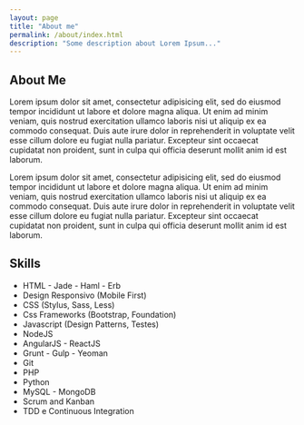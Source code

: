```yaml
---
layout: page
title: "About me"
permalink: /about/index.html
description: "Some description about Lorem Ipsum..."
---
```

## About Me

Lorem ipsum dolor sit amet, consectetur adipisicing elit, sed do eiusmod
tempor incididunt ut labore et dolore magna aliqua. Ut enim ad minim veniam,
quis nostrud exercitation ullamco laboris nisi ut aliquip ex ea commodo
consequat. Duis aute irure dolor in reprehenderit in voluptate velit esse
cillum dolore eu fugiat nulla pariatur. Excepteur sint occaecat cupidatat non
proident, sunt in culpa qui officia deserunt mollit anim id est laborum.

Lorem ipsum dolor sit amet, consectetur adipisicing elit, sed do eiusmod
tempor incididunt ut labore et dolore magna aliqua. Ut enim ad minim veniam,
quis nostrud exercitation ullamco laboris nisi ut aliquip ex ea commodo
consequat. Duis aute irure dolor in reprehenderit in voluptate velit esse
cillum dolore eu fugiat nulla pariatur. Excepteur sint occaecat cupidatat non
proident, sunt in culpa qui officia deserunt mollit anim id est laborum.

## Skills

- HTML - Jade - Haml - Erb
- Design Responsivo (Mobile First)
- CSS (Stylus, Sass, Less)
- Css Frameworks (Bootstrap, Foundation)
- Javascript (Design Patterns, Testes)
- NodeJS
- AngularJS - ReactJS
- Grunt - Gulp - Yeoman
- Git
- PHP
- Python
- MySQL - MongoDB
- Scrum and Kanban
- TDD e Continuous Integration
